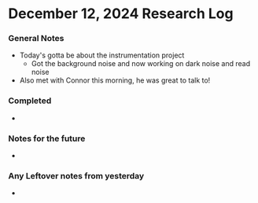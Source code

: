 # December 12, 2024 Research Log
### General Notes
* Today's gotta be about the instrumentation project
  * Got the background noise and now working on dark noise and read noise
* Also met with Connor this morning, he was great to talk to!

### Completed
* 

### Notes for the future
* 

### Any Leftover notes from yesterday
* 

